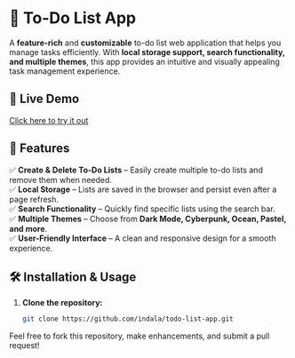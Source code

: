 # 📌 To-Do List App

A **feature-rich** and **customizable** to-do list web application that helps you manage tasks efficiently. With **local storage support, search functionality, and multiple themes**, this app provides an intuitive and visually appealing task management experience.

## 🚀 Live Demo
[Click here to try it out](https://indala.github.io/todo-list-app/)  

## 🎨 Features

✅ **Create & Delete To-Do Lists** – Easily create multiple to-do lists and remove them when needed.  
✅ **Local Storage** – Lists are saved in the browser and persist even after a page refresh.  
✅ **Search Functionality** – Quickly find specific lists using the search bar.  
✅ **Multiple Themes** – Choose from **Dark Mode, Cyberpunk, Ocean, Pastel, and more**.  
✅ **User-Friendly Interface** – A clean and responsive design for a smooth experience.  

## 🛠️ Installation & Usage

1. **Clone the repository:**
   ```sh
   git clone https://github.com/indala/todo-list-app.git

Feel free to fork this repository, make enhancements, and submit a pull request!

